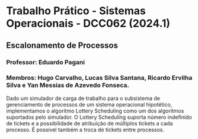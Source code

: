 # Trabalho Prático - Sistemas Operacionais - DCC062 (2024.1)

## Escalonamento de Processos

### Professor: Eduardo Pagani

### Membros: Hugo Carvalho, Lucas Silva Santana, Ricardo Ervilha Silva e Yan Messias de Azevedo Fonseca.

Dado um simulador de carga de trabalho para o subsistema de gerenciamento de processos de um sistema operacional hipotético, implementamos o algoritmo Lottery Scheduling como um dos algoritmos suportados pelo simulador. O Lottery Scheduling suporta número indefinido de tickets e a possibilidade de atribuição de múltiplos tickets a cada processo. É possível também a troca de tickets entre processos.